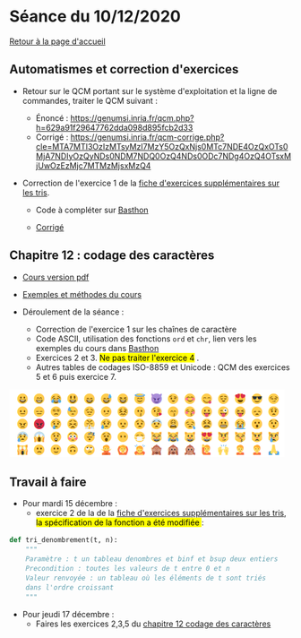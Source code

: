 

# Séance du 10/12/2020

[Retour à la page d'accueil](https://parc-nsi.github.io/premiere-nsi/index.html)

## Automatismes et correction d'exercices

* Retour sur le QCM portant sur le système d'exploitation et la ligne de commandes, traiter le QCM suivant : 
  * Énoncé : <https://genumsi.inria.fr/qcm.php?h=629a91f29647762dda098d895fcb2d33>
  * Corrigé : <https://genumsi.inria.fr/qcm-corrige.php?cle=MTA7MTI3OzIzMTsyMzI7MzY5OzQxNjs0MTc7NDE4OzQxOTs0MjA7NDIyOzQyNDs0NDM7NDQ0OzQ4NDs0ODc7NDg4OzQ4OTsxMjUwOzEzMjc7MTMzMjsxMzQ4>

* Correction de l'exercice 1 de la [fiche d'exercices supplémentaires sur les tris](https://parc-nsi.github.io/premiere-nsi/chapitre11/Cours_11_exo_sup.pdf).

    * Code à compléter sur [Basthon](https://console.basthon.fr/?script=import%2520random%250D%250A%250D%250A%2523%2523%2520Fonctions%2520outils%250D%250A%250D%250Adef%2520permute%2528tab%252C%2520i%252C%2520j%2529%253A%250D%250A%2520%2520%2520%2520%2522%2522%2522%250D%250A%2520%2520%2520%2520Param%25C3%25A8tres%2520%253A%2520%250D%250A%2520%2520%2520%2520%2520%2520%2520%2520t%2520un%2520tableau%2520de%2520nombres%2520%2520et%2520element%2520un%2520nombre%250D%250A%2520%2520%2520%2520Postcondition%2520%253A%2520%250D%250A%2520%2520%2520%2520%2520%2520%2520%2520permutation%2520des%2520%25C3%25A9l%25C3%25A9ments%2520de%2520t%2520d%27indices%2520i%2520et%2520j%250D%250A%2520%2520%2520%2520%2522%2522%2522%250D%250A%2520%2520%2520%2520%2522%25C3%25A0%2520compl%25C3%25A9ter%2522%250D%250A%2520%2520%2520%2520%250D%250Adef%2520inserer%2528element%252C%2520tab%2529%253A%250D%250A%2520%2520%2520%2520%2522%2522%2522%250D%250A%2520%2520%2520%2520Param%25C3%25A8tres%2520%253A%2520%250D%250A%2520%2520%2520%2520%2520%2520%2520%2520t%2520un%2520tableau%2520de%2520nombres%2520tri%25C3%25A9%2520dans%2520l%27ordre%2520croissant%250D%250A%2520%2520%2520%2520%2520%2520%2520%2520element%2520un%2520nombre%250D%250A%2520%2520%2520%2520Postcondition%2520%253A%2520%250D%250A%2520%2520%2520%2520%2520%2520%2520%2520ins%25C3%25A8re%2520element%2520dans%2520tab%2520%25C3%25A0%2520sa%2520place%250D%250A%2520%2520%2520%2520%2522%2522%2522%250D%250A%2520%2520%2520%2520tab.append%2528element%2529%250D%250A%2520%2520%2520%2520j%2520%253D%2520len%2528tab%2529%2520-%25201%250D%250A%2520%2520%2520%2520while%2520j%2520%253E%25200%2520and%2520tab%255Bj%2520-%25201%255D%2520%253E%2520tab%255Bj%255D%253A%250D%250A%2520%2520%2520%2520%2520%2520%2520%2520%2522%25C3%25A0%2520compl%25C3%25A9ter%2522%250D%250A%2520%2520%2520%2520%2520%2520%2520%2520%2522%25C3%25A0%2520compl%25C3%25A9ter%2522%250D%250A%250D%250A%2523%2523%2520k%2520plus%2520petits%2520%25C3%25A9l%25C3%25A9ments%2520%250D%250A%250D%250Adef%2520plus_petit%2528k%252C%2520t%2529%253A%250D%250A%2520%2520%2520%2520%2522%2522%2522%2522%250D%250A%2520%2520%2520%2520Param%25C3%25A8tres%2520%253A%2520%250D%250A%2520%2520%2520%2520%2520%2520%2520%2520k%2520un%2520entier%250D%250A%2520%2520%2520%2520%2520%2520%2520%2520t%2520un%2520tableau%2520de%2520nombres%250D%250A%2520%2520%2520%2520Pr%25C3%25A9condition%2520%253A%2520%250D%250A%2520%2520%2520%2520%2520%2520%2520%2520len%2528t%2529%2520%253E%253D%2520k%2520%2520%250D%250A%2520%2520%2520%2520Valeur%2520renvoy%25C3%25A9e%2520%253A%2520%250D%250A%2520%2520%2520%2520%2520%2520%2520%2520un%2520tableau%2520de%2520nombres%2520contenant%2520les%2520k%2520plus%2520petits%250D%250A%2520%2520%2520%2520%2520%2520%2520%2520%25C3%25A9l%25C3%25A9ments%2520de%2520t%250D%250A%2520%2520%2520%2520%2522%2522%2522%250D%250A%2520%2520%2520%2520assert%2520len%2528t%2529%2520%253E%253D%2520k%250D%250A%2520%2520%2520%2520kpetit%2520%253D%2520%255B%255D%250D%250A%2520%2520%2520%2520if%2520k%2520%253D%253D%25200%253A%250D%250A%2520%2520%2520%2520%2520%2520%2520%2520return%2520kpetit%250D%250A%2520%2520%2520%2520for%2520i%2520in%2520range%2528len%2528t%2529%2529%253A%250D%250A%2520%2520%2520%2520%2520%2520%2520%2520if%2520%2520i%2520%253C%2520k%2520or%2520kpetit%255Bk-1%255D%2520%253E%2520t%255Bi%255D%253A%250D%250A%2520%2520%2520%2520%2520%2520%2520%2520%2520%2520%2520%2520%2522%25C3%25A0%2520compl%25C3%25A9ter%2522%250D%250A%2520%2520%2520%2520%2520%2520%2520%2520%2520%2520%2520%2520if%2520%2522%25C3%25A0%2520compl%25C3%25A9ter%2522%253A%250D%250A%2520%2520%2520%2520%2520%2520%2520%2520%2520%2520%2520%2520%2520%2520%2520%2520%2522%25C3%25A0%2520compl%25C3%25A9ter%2522%250D%250A%2520%2520%2520%2520return%2520kpetit%250D%250A%250D%250Adef%2520test_unitaire_plus_petit%2528fonction%2529%253A%250D%250A%2520%2520%2520%2520for%2520taille%2520in%2520range%25280%252C%252010%2529%253A%250D%250A%2520%2520%2520%2520%2520%2520%2520%2520t%2520%253D%2520%255Brandom.randint%25280%252C%2520100%2529%2520for%2520_%2520in%2520range%2528taille%2529%255D%250D%250A%2520%2520%2520%2520%2520%2520%2520%2520for%2520k%2520in%2520range%25280%252C%2520taille%2529%253A%250D%250A%2520%2520%2520%2520%2520%2520%2520%2520%2520%2520%2520%2520assert%2520plus_petit%2528k%252C%2520t%2529%2520%253D%253D%2520sorted%2528t%2529%255B%253Ak%255D%250D%250A%2520%2520%2520%2520print%2528f%2522Tests%2520unitaires%2520r%25C3%25A9ussis%2520pour%2520la%2520fonction%2520%257Bfonction.__name__%257D%2522%2529%250D%250A%250D%250A%2523%2520D%25C3%25A9commenter%2520pour%2520effectuer%2520les%2520tests%2520unitaires%2520pour%2520la%2520fonction%2520plus_petit%250D%250A%250D%250A%2523test_unitaire_plus_petit%2528plus_petit%2529%250D%250A%250D%250A%2523%2523%2520Tri%2520par%2520d%25C3%25A9nombrement%250D%250A%2520%2520%2520%2520%250D%250Adef%2520tri_denombrement%2528t%252C%2520n%2529%253A%250D%250A%2520%2520%2520%2520%2522%2522%2522%250D%250A%2520%2520%2520%2520Param%25C3%25A8tre%2520%253A%2520t%2520un%2520tableau%2520denombres%2520et%2520binf%2520et%2520bsup%2520deux%2520entiers%250D%250A%2520%2520%2520%2520Precondition%2520%253A%2520toutes%2520les%2520valeurs%2520de%2520t%2520entre%25200%2520et%2520n%250D%250A%2520%2520%2520%2520Valeur%2520renvoy%25C3%25A9e%2520%253A%2520un%2520tableau%2520o%25C3%25B9%2520les%2520%25C3%25A9l%25C3%25A9ments%2520de%2520t%2520sont%2520tri%25C3%25A9s%250D%250A%2520%2520%2520%2520dans%2520l%27ordre%2520croissant%250D%250A%2520%2520%2520%2520%2522%2522%2522%250D%250A%2520%2520%2520%2520histo%2520%253D%2520%255B0%2520for%2520_%2520in%2520range%2528n%2520%252B%25201%2529%255D%250D%250A%2520%2520%2520%2520for%2520e%2520in%2520t%253A%250D%250A%2520%2520%2520%2520%2520%2520%2520%2520histo%255Be%255D%2520%253D%2520%2522%25C3%25A0%2520compl%25C3%25A9ter%2522%250D%250A%2520%2520%2520%2520t_ordre%2520%253D%2520%255B%255D%250D%250A%2520%2520%2520%2520for%2520k%2520in%2520range%2528n%2520%252B%25201%2529%253A%250D%250A%2520%2520%2520%2520%2520%2520%2520%2520t_ordre%2520%253D%2520%2522%25C3%25A0%2520compl%25C3%25A9ter%2522%250D%250A%2520%2520%2520%2520return%2520t_ordre%250D%250A%2520%2520%2520%2520%250D%250Adef%2520tri_denombrement2%2528t%252C%2520n%2529%253A%250D%250A%2520%2520%2520%2520%2522%2522%2522%250D%250A%2520%2520%2520%2520Param%25C3%25A8tre%2520%253A%2520t%2520un%2520tableau%2520denombres%2520et%2520binf%2520et%2520bsup%2520deux%2520entiers%250D%250A%2520%2520%2520%2520Precondition%2520%253A%2520toutes%2520les%2520valeurs%2520de%2520t%2520entre%25200%2520et%2520n%250D%250A%2520%2520%2520%2520Valeur%2520renvoy%25C3%25A9e%2520%253A%2520un%2520tableau%2520o%25C3%25B9%2520les%2520%25C3%25A9l%25C3%25A9ments%2520de%2520t%2520sont%2520tri%25C3%25A9s%250D%250A%2520%2520%2520%2520dans%2520l%27ordre%2520croissant%250D%250A%2520%2520%2520%2520%2522%2522%2522%250D%250A%2520%2520%2520%2520if%2520len%2528t%2529%2520%253D%253D%25200%253A%250D%250A%2520%2520%2520%2520%2520%2520%2520%2520return%2520%255B%255D%250D%250A%2520%2520%2520%2520histo%2520%253D%2520%255B0%2520for%2520_%2520in%2520range%2528n%2520%252B%25201%2529%255D%250D%250A%2520%2520%2520%2520for%2520e%2520in%2520t%253A%250D%250A%2520%2520%2520%2520%2520%2520%2520%2520histo%255Be%255D%2520%253D%2520histo%255Be%255D%2520%252B%25201%250D%250A%2520%2520%2520%2520t_ordre%2520%253D%2520%255B0%2520for%2520_%2520in%2520range%2528len%2528t%2529%2529%255D%250D%250A%2520%2520%2520%2520k%2520%253D%25200%250D%250A%2520%2520%2520%2520i%2520%253D%25200%250D%250A%2520%2520%2520%2520while%2520k%2520%253C%253D%2520n%253A%250D%250A%2520%2520%2520%2520%2520%2520%2520%2520if%2520histo%255Bk%255D%2520%253E%25200%253A%250D%250A%2520%2520%2520%2520%2520%2520%2520%2520%2520%2520%2520%2520%2522%25C3%25A0%2520compl%25C3%25A9ter%2522%250D%250A%2520%2520%2520%2520%2520%2520%2520%2520else%253A%250D%250A%2520%2520%2520%2520%2520%2520%2520%2520%2520%2520%2520%2520%2522%25C3%25A0%2520compl%25C3%25A9ter%2522%250D%250A%2520%2520%2520%2520return%2520t_ordre%250D%250A%2520%2520%2520%2520%250D%250Adef%2520test_unitaire_denombrement%2528fonction%2529%253A%250D%250A%2520%2520%2520%2520for%2520n%2520in%2520range%25280%252C%252010%2529%253A%250D%250A%2520%2520%2520%2520%2520%2520%2520%2520for%2520taille%2520in%2520range%25280%252C%252010%2529%253A%250D%250A%2520%2520%2520%2520%2520%2520%2520%2520%2520%2520%2520%2520t%2520%253D%2520%255Brandom.randint%25280%252C%2520n%2529%2520for%2520_%2520in%2520range%2528taille%2529%255D%250D%250A%2520%2520%2520%2520%2520%2520%2520%2520%2520%2520%2520%2520assert%2520fonction%2528t%252C%2520n%2529%2520%253D%253D%2520sorted%2528t%2529%250D%250A%2520%2520%2520%2520print%2528f%2522Tests%2520unitaires%2520r%25C3%25A9ussis%2520pour%2520la%2520fonction%2520%257Bfonction.__name__%257D%2522%2529%250D%250A%2520%2520%2520%2520%250D%250A%2523%2520D%25C3%25A9commenter%2520pour%2520effectuer%2520les%2520tests%2520unitaires%2520pour%2520la%2520fonction%2520tri_denombrement%250D%250A%2523test_unitaire_denombrement%2528tri_denombrement%2529%250D%250A%2523test_unitaire_denombrement%2528tri_denombrement2%2529%250D%250A%250D%250A%250D%250A%250D%250A%2520%2520%2520%2520)

  * [Corrigé](ressources/script_2020_12_10.py)

## Chapitre 12 : codage des caractères


* [Cours version pdf](../chapitre12/cours/NSI-CodageCaracteres-2020V1.pdf)
* [Exemples et méthodes du cours ](https://notebook.basthon.fr/?ipynb=%257B%2522path%2522%253A%2522Untitled.ipynb%2522%252C%2522name%2522%253A%2522Untitled.ipynb%2522%252C%2522content%2522%253A%257B%2522cells%2522%253A%255B%257B%2522metadata%2522%253A%257B%257D%252C%2522cell_type%2522%253A%2522markdown%2522%252C%2522source%2522%253A%2522%2523%2520Pr%25C3%25A9ambule%2522%257D%252C%257B%2522metadata%2522%253A%257B%257D%252C%2522cell_type%2522%253A%2522markdown%2522%252C%2522source%2522%253A%2522%2523%2523%2520Ce%2520fichier%2520%2520est%2520un%2520notebook%2520Python.%255Cn%255CnIl%2520comporte%2520deux%2520types%2520de%2520cellules%2520%253A%255Cn%255Cn*%2520les%2520cellules%2520d%27%25C3%25A9dition%2520dans%2520lesquelles%2520vous%2520pouvez%2520saisir%2520du%2520texte%2520%25C3%25A9ventuellement%2520enrichi%2520de%2520mises%2520en%2520formes%2520ou%2520de%2520liens%2520hypertextes%2520avec%2520la%2520syntaxe%2520du%2520langage%2520HTML%2520simplifi%25C3%25A9%2520qui%2520s%27appelle%2520Markdown.%2520Voir%2520http%253A%252F%252Fdaringfireball.net%252Fprojects%252Fmarkdown%252F%2520pour%2520la%2520syntaxe%2520de%2520Markdown.%255Cn%255Cn*%2520les%2520cellules%2520de%2520code%2520o%25C3%25B9%2520l%27on%2520peut%2520saisir%2520du%2520code%2520Python3%2520puis%2520le%2520faire%2520ex%25C3%25A9cuter%2520avec%2520la%2520combinaison%2520de%2520touches%2520%2560CTRL%2520%252B%2520RETURN%2560%255Cn%255CnUne%2520cellule%2520peut%2520%25C3%25AAtre%2520%25C3%25A9dit%25C3%25A9e%2520%2520de%2520deux%2520fa%25C3%25A7ons%2520diff%25C3%25A9rentes%2520%253A%255Cn%255Cn*%2520en%2520mode%2520_commande_%2520lorsqu%27on%2520clique%2520sur%2520sa%2520marge%2520gauche%2520qui%2520est%2520surlign%25C3%25A9e%2520alors%2520en%2520bleu%252C%2520on%2520peut%2520alors%2520%2520%253A%255Cn%255Cn%2520%2520%2520%2520-%2520changer%2520le%2520type%2520de%2520la%2520cellule%2520en%2520appuyant%2520sur%2520%2560m%2560%2520pour%2520passer%2520en%2520cellule%2520Markdown%2520ou%2520sur%2520%2560y%2560%2520pour%2520passer%2520en%2520cellule%2520de%2520code%255Cn%2520%2520%2520%2520%255Cn%2520%2520%2520%2520-%2520ins%25C3%25A9rer%2520une%2520cellule%2520juste%2520au-dessus%2520en%2520appuyant%2520sur%2520%2560a%2560%255Cn%2520%2520%2520%2520%255Cn%2520%2520%2520%2520-%2520ins%25C3%25A9rer%2520une%2520cellule%2520juste%2520en-dessous%2520en%2520appuyant%2520sur%2520%2560b%2560%255Cn%2520%2520%2520%2520%255Cn%2520%2520%2520%2520-%2520couper%2520la%2520cellule%2520en%2520appuyant%2520sur%2520%2560x%2560%2520etc%2520...%255Cn%2520%2520%2520%2520%255Cn*%2520en%2520mode%2520_%25C3%25A9dition_%2520lorsqu%27on%2520clique%2520sur%2520l%27int%25C3%25A9rieur%2520de%2520la%2520cellule.%255Cn%255CnL%27aide%2520compl%25C3%25A8te%2520sur%2520les%2520raccourcis%2520claviers%2520est%2520accessible%2520depuis%2520le%2520bouton%2520%2560Help%2560%2520dans%2520la%2520barre%2520d%27outils%2520ci-dessus.%255Cn%2522%257D%252C%257B%2522metadata%2522%253A%257B%257D%252C%2522cell_type%2522%253A%2522markdown%2522%252C%2522source%2522%253A%2522%2523%2520Cha%25C3%25AEnes%2520de%2520caract%25C3%25A8res%2520en%2520Python%2522%257D%252C%257B%2522metadata%2522%253A%257B%257D%252C%2522cell_type%2522%253A%2522markdown%2522%252C%2522source%2522%253A%2522Pdf%2520du%2520cours%2520%253A%2520%253Chttps%253A%252F%252Fparc-nsi.github.io%252Fpremiere-nsi%252Fchapitre12%252Fcours%252FNSI-CodageCaracteres-2020V1.pdf%253E%2522%257D%252C%257B%2522metadata%2522%253A%257B%257D%252C%2522cell_type%2522%253A%2522markdown%2522%252C%2522source%2522%253A%2522%2523%2523%25201%2520ou%2520%271%27%2520%253F%2522%257D%252C%257B%2522metadata%2522%253A%257B%257D%252C%2522cell_type%2522%253A%2522markdown%2522%252C%2522source%2522%253A%2522Variable%2520de%2520type%2520%2560int%2560%2520%2522%257D%252C%257B%2522metadata%2522%253A%257B%2522trusted%2522%253Afalse%257D%252C%2522cell_type%2522%253A%2522code%2522%252C%2522source%2522%253A%2522a%2520%253D%25201%2522%252C%2522execution_count%2522%253A1%252C%2522outputs%2522%253A%255B%255D%257D%252C%257B%2522metadata%2522%253A%257B%2522trusted%2522%253Afalse%257D%252C%2522cell_type%2522%253A%2522code%2522%252C%2522source%2522%253A%2522type%2528a%2529%2522%252C%2522execution_count%2522%253A2%252C%2522outputs%2522%253A%255B%257B%2522data%2522%253A%257B%257D%252C%2522execution_count%2522%253A2%252C%2522metadata%2522%253A%257B%257D%252C%2522output_type%2522%253A%2522execute_result%2522%257D%255D%257D%252C%257B%2522metadata%2522%253A%257B%257D%252C%2522cell_type%2522%253A%2522markdown%2522%252C%2522source%2522%253A%2522Variable%2520de%2520type%2520%2560str%2560%2522%257D%252C%257B%2522metadata%2522%253A%257B%2522trusted%2522%253Afalse%257D%252C%2522cell_type%2522%253A%2522code%2522%252C%2522source%2522%253A%2522b%2520%253D%2520str%2528a%2529%2522%252C%2522execution_count%2522%253A3%252C%2522outputs%2522%253A%255B%255D%257D%252C%257B%2522metadata%2522%253A%257B%2522trusted%2522%253Afalse%257D%252C%2522cell_type%2522%253A%2522code%2522%252C%2522source%2522%253A%2522b%252C%2520type%2528b%2529%2522%252C%2522execution_count%2522%253A4%252C%2522outputs%2522%253A%255B%257B%2522data%2522%253A%257B%257D%252C%2522execution_count%2522%253A4%252C%2522metadata%2522%253A%257B%257D%252C%2522output_type%2522%253A%2522execute_result%2522%257D%255D%257D%252C%257B%2522metadata%2522%253A%257B%257D%252C%2522cell_type%2522%253A%2522markdown%2522%252C%2522source%2522%253A%2522%2523%2523%2520Longueur%2520d%27une%2520cha%25C3%25AEne%2520de%2520caract%25C3%25A8res%2522%257D%252C%257B%2522metadata%2522%253A%257B%2522trusted%2522%253Afalse%257D%252C%2522cell_type%2522%253A%2522code%2522%252C%2522source%2522%253A%2522len%2528b%2529%252C%2520len%2528%27un%27%2529%252C%2520len%2528%27%27%2529%2522%252C%2522execution_count%2522%253A5%252C%2522outputs%2522%253A%255B%257B%2522data%2522%253A%257B%257D%252C%2522execution_count%2522%253A5%252C%2522metadata%2522%253A%257B%257D%252C%2522output_type%2522%253A%2522execute_result%2522%257D%255D%257D%252C%257B%2522metadata%2522%253A%257B%257D%252C%2522cell_type%2522%253A%2522markdown%2522%252C%2522source%2522%253A%2522Acc%25C3%25A8s%2520aux%2520caract%25C3%25A8res%2520et%2520slicing%2522%257D%252C%257B%2522metadata%2522%253A%257B%2522trusted%2522%253Afalse%257D%252C%2522cell_type%2522%253A%2522code%2522%252C%2522source%2522%253A%2522chaine%2520%253D%2520%27XYT%27%2522%252C%2522execution_count%2522%253A6%252C%2522outputs%2522%253A%255B%255D%257D%252C%257B%2522metadata%2522%253A%257B%2522trusted%2522%253Afalse%257D%252C%2522cell_type%2522%253A%2522code%2522%252C%2522source%2522%253A%2522chaine%2522%252C%2522execution_count%2522%253A7%252C%2522outputs%2522%253A%255B%257B%2522data%2522%253A%257B%257D%252C%2522execution_count%2522%253A7%252C%2522metadata%2522%253A%257B%257D%252C%2522output_type%2522%253A%2522execute_result%2522%257D%255D%257D%252C%257B%2522metadata%2522%253A%257B%257D%252C%2522cell_type%2522%253A%2522markdown%2522%252C%2522source%2522%253A%2522Premier%252C%2520deuxi%25C3%25A8me%252C%2520dernier%2520caract%25C3%25A8res%2522%257D%252C%257B%2522metadata%2522%253A%257B%2522trusted%2522%253Afalse%257D%252C%2522cell_type%2522%253A%2522code%2522%252C%2522source%2522%253A%2522chaine%255B0%255D%252C%2520chaine%255B1%255D%252C%2520chaine%255Blen%2528chaine%2529-1%255D%2522%252C%2522execution_count%2522%253A8%252C%2522outputs%2522%253A%255B%257B%2522data%2522%253A%257B%257D%252C%2522execution_count%2522%253A8%252C%2522metadata%2522%253A%257B%257D%252C%2522output_type%2522%253A%2522execute_result%2522%257D%255D%257D%252C%257B%2522metadata%2522%253A%257B%257D%252C%2522cell_type%2522%253A%2522markdown%2522%252C%2522source%2522%253A%2522Dernier%252C%2520avant-dernier%252C%2520premier%2520caract%25C3%25A8re%2520avec%2520les%2520index%2520n%25C3%25A9gatifs%2522%257D%252C%257B%2522metadata%2522%253A%257B%2522trusted%2522%253Afalse%257D%252C%2522cell_type%2522%253A%2522code%2522%252C%2522source%2522%253A%2522chaine%255B-1%255D%252C%2520chaine%255B-2%255D%252C%2520chaine%255B-len%2528chaine%2529%255D%2522%252C%2522execution_count%2522%253A9%252C%2522outputs%2522%253A%255B%257B%2522data%2522%253A%257B%257D%252C%2522execution_count%2522%253A9%252C%2522metadata%2522%253A%257B%257D%252C%2522output_type%2522%253A%2522execute_result%2522%257D%255D%257D%252C%257B%2522metadata%2522%253A%257B%257D%252C%2522cell_type%2522%253A%2522markdown%2522%252C%2522source%2522%253A%2522Tranches%2520%253A%2520%255Cn*%2520entre%2520les%2520index%25201%2520incluset%25203%2520exclu%255Cn*%2520cha%25C3%25AEne%2520invers%25C3%25A9e%2522%257D%252C%257B%2522metadata%2522%253A%257B%2522trusted%2522%253Afalse%257D%252C%2522cell_type%2522%253A%2522code%2522%252C%2522source%2522%253A%2522chaine%255B1%253A3%255D%252C%2520chaine%255B-1%253A-len%2528chaine%2529%253A-1%255D%2522%252C%2522execution_count%2522%253A10%252C%2522outputs%2522%253A%255B%257B%2522data%2522%253A%257B%257D%252C%2522execution_count%2522%253A10%252C%2522metadata%2522%253A%257B%257D%252C%2522output_type%2522%253A%2522execute_result%2522%257D%255D%257D%252C%257B%2522metadata%2522%253A%257B%257D%252C%2522cell_type%2522%253A%2522markdown%2522%252C%2522source%2522%253A%2522%2523%2523%2520Parcours%2520d%27une%2520cha%25C3%25AEne%2520%253A%255Cn%255Cn*%2520par%2520index%2522%257D%252C%257B%2522metadata%2522%253A%257B%2522trusted%2522%253Afalse%257D%252C%2522cell_type%2522%253A%2522code%2522%252C%2522source%2522%253A%2522for%2520k%2520in%2520range%2528len%2528chaine%2529%2529%253A%255Cn%2520%2520%2520%2520print%2528chaine%255Bk%255D%2529%2522%252C%2522execution_count%2522%253A12%252C%2522outputs%2522%253A%255B%255D%257D%252C%257B%2522metadata%2522%253A%257B%257D%252C%2522cell_type%2522%253A%2522markdown%2522%252C%2522source%2522%253A%2522*%2520par%2520valeurs%2522%257D%252C%257B%2522metadata%2522%253A%257B%2522trusted%2522%253Afalse%257D%252C%2522cell_type%2522%253A%2522code%2522%252C%2522source%2522%253A%2522for%2520c%2520in%2520chaine%253A%255Cn%2520%2520%2520%2520print%2528c%2529%2522%252C%2522execution_count%2522%253A13%252C%2522outputs%2522%253A%255B%255D%257D%252C%257B%2522metadata%2522%253A%257B%257D%252C%2522cell_type%2522%253A%2522markdown%2522%252C%2522source%2522%253A%2522%2523%2523%2520Concat%25C3%25A9nation%2520de%2520cha%25C3%25AEnes%2522%257D%252C%257B%2522metadata%2522%253A%257B%2522trusted%2522%253Afalse%257D%252C%2522cell_type%2522%253A%2522code%2522%252C%2522source%2522%253A%2522a%252C%2520b%252C%2520c%2520%253D%2520%27belle%27%252C%27-%27%252C%27ile%27%2522%252C%2522execution_count%2522%253A14%252C%2522outputs%2522%253A%255B%255D%257D%252C%257B%2522metadata%2522%253A%257B%2522trusted%2522%253Afalse%257D%252C%2522cell_type%2522%253A%2522code%2522%252C%2522source%2522%253A%2522a%2520%252B%2520b%2520%252B%2520c%2522%252C%2522execution_count%2522%253A15%252C%2522outputs%2522%253A%255B%257B%2522data%2522%253A%257B%257D%252C%2522execution_count%2522%253A15%252C%2522metadata%2522%253A%257B%257D%252C%2522output_type%2522%253A%2522execute_result%2522%257D%255D%257D%252C%257B%2522metadata%2522%253A%257B%257D%252C%2522cell_type%2522%253A%2522markdown%2522%252C%2522source%2522%253A%2522%2523%2523%2520M%25C3%25A9thodes%2520de%2520chaines%2520de%2520caract%25C3%25A8res%2522%257D%252C%257B%2522metadata%2522%253A%257B%2522trusted%2522%253Afalse%257D%252C%2522cell_type%2522%253A%2522code%2522%252C%2522source%2522%253A%2522a%2520%253D%2520%27un%2520beau%2520marin%27%2522%252C%2522execution_count%2522%253A19%252C%2522outputs%2522%253A%255B%255D%257D%252C%257B%2522metadata%2522%253A%257B%2522trusted%2522%253Afalse%257D%252C%2522cell_type%2522%253A%2522code%2522%252C%2522source%2522%253A%2522a.find%2528%27beau%27%2529%2522%252C%2522execution_count%2522%253A20%252C%2522outputs%2522%253A%255B%257B%2522data%2522%253A%257B%257D%252C%2522execution_count%2522%253A20%252C%2522metadata%2522%253A%257B%257D%252C%2522output_type%2522%253A%2522execute_result%2522%257D%255D%257D%252C%257B%2522metadata%2522%253A%257B%2522trusted%2522%253Afalse%257D%252C%2522cell_type%2522%253A%2522code%2522%252C%2522source%2522%253A%2522a.replace%2528%27b%27%252C%27v%27%2529%2522%252C%2522execution_count%2522%253A21%252C%2522outputs%2522%253A%255B%257B%2522data%2522%253A%257B%257D%252C%2522execution_count%2522%253A21%252C%2522metadata%2522%253A%257B%257D%252C%2522output_type%2522%253A%2522execute_result%2522%257D%255D%257D%252C%257B%2522metadata%2522%253A%257B%2522trusted%2522%253Afalse%257D%252C%2522cell_type%2522%253A%2522code%2522%252C%2522source%2522%253A%2522a.upper%2528%2529%2522%252C%2522execution_count%2522%253A22%252C%2522outputs%2522%253A%255B%257B%2522data%2522%253A%257B%257D%252C%2522execution_count%2522%253A22%252C%2522metadata%2522%253A%257B%257D%252C%2522output_type%2522%253A%2522execute_result%2522%257D%255D%257D%252C%257B%2522metadata%2522%253A%257B%2522trusted%2522%253Afalse%257D%252C%2522cell_type%2522%253A%2522code%2522%252C%2522source%2522%253A%2522%27un%2520beau%2520marin%27.replace%2528%27%2520%27%252C%2520%27%27%2529%2522%252C%2522execution_count%2522%253A23%252C%2522outputs%2522%253A%255B%257B%2522data%2522%253A%257B%257D%252C%2522execution_count%2522%253A23%252C%2522metadata%2522%253A%257B%257D%252C%2522output_type%2522%253A%2522execute_result%2522%257D%255D%257D%252C%257B%2522metadata%2522%253A%257B%257D%252C%2522cell_type%2522%253A%2522markdown%2522%252C%2522source%2522%253A%2522Liste%2520des%2520m%25C3%25A9thodes%2520de%2520l%27objet%2520%2560a%2560%2522%257D%252C%257B%2522metadata%2522%253A%257B%2522trusted%2522%253Afalse%257D%252C%2522cell_type%2522%253A%2522code%2522%252C%2522source%2522%253A%2522dir%2528a%2529%2522%252C%2522execution_count%2522%253A24%252C%2522outputs%2522%253A%255B%257B%2522data%2522%253A%257B%257D%252C%2522execution_count%2522%253A24%252C%2522metadata%2522%253A%257B%257D%252C%2522output_type%2522%253A%2522execute_result%2522%257D%255D%257D%255D%252C%2522metadata%2522%253A%257B%2522kernelspec%2522%253A%257B%2522display_name%2522%253A%2522Python%25203%2522%252C%2522language%2522%253A%2522python%2522%252C%2522name%2522%253A%2522python3%2522%257D%252C%2522language_info%2522%253A%257B%2522codemirror_mode%2522%253A%257B%2522name%2522%253A%2522ipython%2522%252C%2522version%2522%253A3%257D%252C%2522file_extension%2522%253A%2522.py%2522%252C%2522mimetype%2522%253A%2522text%252Fx-python%2522%252C%2522name%2522%253A%2522python%2522%252C%2522nbconvert_exporter%2522%253A%2522python%2522%252C%2522pygments_lexer%2522%253A%2522ipython3%2522%252C%2522version%2522%253A%25223.8.5%2522%257D%257D%252C%2522nbformat%2522%253A4%252C%2522nbformat_minor%2522%253A2%257D%257D)

* Déroulement de la séance :
  * Correction de l'exercice 1 sur les chaînes de caractère
  * Code ASCII, utilisation des fonctions `ord` et `chr`, lien vers les exemples du cours dans [Basthon](https://notebook.basthon.fr/?ipynb=%257B%2522path%2522%253A%2522Untitled.ipynb%2522%252C%2522name%2522%253A%2522Untitled.ipynb%2522%252C%2522content%2522%253A%257B%2522cells%2522%253A%255B%257B%2522metadata%2522%253A%257B%257D%252C%2522cell_type%2522%253A%2522markdown%2522%252C%2522source%2522%253A%2522%2523%2520Tables%2520de%2520codages%252C%2520exemples%255Cn%255Cn*%2520Cours%2520%253A%2520%253Chttps%253A%252F%252Fparc-nsi.github.io%252Fpremiere-nsi%252Fchapitre12%252Fcours%252FNSI-CodageCaracteres-2020V1.pdf%253E%255Cn%255Cn%253Ca%2520title%253D%255C%2522ASCII-Table.svg%253A%2520ZZT32%255Cnderivative%2520work%253A%2520LanoxxthShaddow%252C%2520Public%2520domain%252C%2520via%2520Wikimedia%2520Commons%255C%2522%2520href%253D%255C%2522https%253A%252F%252Fcommons.wikimedia.org%252Fwiki%252FFile%253AASCII-Table-wide.svg%255C%2522%253E%253Cimg%2520width%253D%255C%2522512%255C%2522%2520alt%253D%255C%2522ASCII-Table-wide%255C%2522%2520src%253D%255C%2522https%253A%252F%252Fupload.wikimedia.org%252Fwikipedia%252Fcommons%252Fthumb%252F1%252F1b%252FASCII-Table-wide.svg%252F512px-ASCII-Table-wide.svg.png%255C%2522%253E%253C%252Fa%253E%2522%257D%252C%257B%2522metadata%2522%253A%257B%257D%252C%2522cell_type%2522%253A%2522markdown%2522%252C%2522source%2522%253A%2522%2523%2523%2520Fonction%2520%2560ord%2560%2520et%2520%2560chr%2560%2522%257D%252C%257B%2522metadata%2522%253A%257B%2522trusted%2522%253Afalse%257D%252C%2522cell_type%2522%253A%2522code%2522%252C%2522source%2522%253A%2522ord%2528%27a%27%2529%252C%2520ord%2528%27z%27%2529%252C%2520ord%2528%27A%27%2529%252C%2520ord%2528%27Z%27%2529%2522%252C%2522execution_count%2522%253A1%252C%2522outputs%2522%253A%255B%257B%2522data%2522%253A%257B%257D%252C%2522execution_count%2522%253A1%252C%2522metadata%2522%253A%257B%257D%252C%2522output_type%2522%253A%2522execute_result%2522%257D%255D%257D%252C%257B%2522metadata%2522%253A%257B%2522trusted%2522%253Afalse%257D%252C%2522cell_type%2522%253A%2522code%2522%252C%2522source%2522%253A%2522chr%252865%2529%252C%2520chr%252890%2529%2522%252C%2522execution_count%2522%253A2%252C%2522outputs%2522%253A%255B%257B%2522data%2522%253A%257B%257D%252C%2522execution_count%2522%253A2%252C%2522metadata%2522%253A%257B%257D%252C%2522output_type%2522%253A%2522execute_result%2522%257D%255D%257D%252C%257B%2522metadata%2522%253A%257B%2522trusted%2522%253Afalse%257D%252C%2522cell_type%2522%253A%2522code%2522%252C%2522source%2522%253A%2522%255Bchr%2528ord%2528%27a%27%2529%2520%252B%2520k%2529%2520for%2520k%2520in%2520range%252826%2529%255D%2522%252C%2522execution_count%2522%253A3%252C%2522outputs%2522%253A%255B%257B%2522data%2522%253A%257B%257D%252C%2522execution_count%2522%253A3%252C%2522metadata%2522%253A%257B%257D%252C%2522output_type%2522%253A%2522execute_result%2522%257D%255D%257D%252C%257B%2522metadata%2522%253A%257B%2522trusted%2522%253Afalse%257D%252C%2522cell_type%2522%253A%2522code%2522%252C%2522source%2522%253A%2522%27%27.join%2528%255Bchr%2528ord%2528%27a%27%2529%2520%252B%2520k%2529%2520for%2520k%2520in%2520range%252826%2529%255D%2529%2522%252C%2522execution_count%2522%253A4%252C%2522outputs%2522%253A%255B%257B%2522data%2522%253A%257B%257D%252C%2522execution_count%2522%253A4%252C%2522metadata%2522%253A%257B%257D%252C%2522output_type%2522%253A%2522execute_result%2522%257D%255D%257D%252C%257B%2522metadata%2522%253A%257B%257D%252C%2522cell_type%2522%253A%2522markdown%2522%252C%2522source%2522%253A%2522%2523%2523%2520Comparaisons%2520de%2520chaines%2520des%2520caract%25C3%25A8res%2522%257D%252C%257B%2522metadata%2522%253A%257B%2522trusted%2522%253Afalse%257D%252C%2522cell_type%2522%253A%2522code%2522%252C%2522source%2522%253A%2522%27a%27%2520%253C%2520%27A%27%2520%2522%252C%2522execution_count%2522%253A5%252C%2522outputs%2522%253A%255B%257B%2522data%2522%253A%257B%257D%252C%2522execution_count%2522%253A5%252C%2522metadata%2522%253A%257B%257D%252C%2522output_type%2522%253A%2522execute_result%2522%257D%255D%257D%252C%257B%2522metadata%2522%253A%257B%2522trusted%2522%253Afalse%257D%252C%2522cell_type%2522%253A%2522code%2522%252C%2522source%2522%253A%2522ord%2528%27a%27%2529%252C%2520ord%2528%27A%27%2529%2522%252C%2522execution_count%2522%253Anull%252C%2522outputs%2522%253A%255B%255D%257D%252C%257B%2522metadata%2522%253A%257B%2522trusted%2522%253Afalse%257D%252C%2522cell_type%2522%253A%2522code%2522%252C%2522source%2522%253A%2522%27abc%27%2520%253C%2520%27abcd%27%2522%252C%2522execution_count%2522%253A6%252C%2522outputs%2522%253A%255B%257B%2522data%2522%253A%257B%257D%252C%2522execution_count%2522%253A6%252C%2522metadata%2522%253A%257B%257D%252C%2522output_type%2522%253A%2522execute_result%2522%257D%255D%257D%252C%257B%2522metadata%2522%253A%257B%2522trusted%2522%253Afalse%257D%252C%2522cell_type%2522%253A%2522code%2522%252C%2522source%2522%253A%2522%27bbc%27%2520%253E%2520%27ab%27%2520%2520%2520%2520%2520%2522%252C%2522execution_count%2522%253A7%252C%2522outputs%2522%253A%255B%257B%2522data%2522%253A%257B%257D%252C%2522execution_count%2522%253A7%252C%2522metadata%2522%253A%257B%257D%252C%2522output_type%2522%253A%2522execute_result%2522%257D%255D%257D%252C%257B%2522metadata%2522%253A%257B%2522trusted%2522%253Afalse%257D%252C%2522cell_type%2522%253A%2522code%2522%252C%2522source%2522%253A%2522%272%27%2520%253E%2520%2710%27%2522%252C%2522execution_count%2522%253A8%252C%2522outputs%2522%253A%255B%257B%2522data%2522%253A%257B%257D%252C%2522execution_count%2522%253A8%252C%2522metadata%2522%253A%257B%257D%252C%2522output_type%2522%253A%2522execute_result%2522%257D%255D%257D%252C%257B%2522metadata%2522%253A%257B%2522trusted%2522%253Afalse%257D%252C%2522cell_type%2522%253A%2522code%2522%252C%2522source%2522%253A%2522%2522%252C%2522execution_count%2522%253Anull%252C%2522outputs%2522%253A%255B%255D%257D%255D%252C%2522metadata%2522%253A%257B%2522kernelspec%2522%253A%257B%2522display_name%2522%253A%2522Python%25203%2522%252C%2522language%2522%253A%2522python%2522%252C%2522name%2522%253A%2522python3%2522%257D%252C%2522language_info%2522%253A%257B%2522codemirror_mode%2522%253A%257B%2522name%2522%253A%2522ipython%2522%252C%2522version%2522%253A3%257D%252C%2522file_extension%2522%253A%2522.py%2522%252C%2522mimetype%2522%253A%2522text%252Fx-python%2522%252C%2522name%2522%253A%2522python%2522%252C%2522nbconvert_exporter%2522%253A%2522python%2522%252C%2522pygments_lexer%2522%253A%2522ipython3%2522%252C%2522version%2522%253A%25223.8.5%2522%257D%257D%252C%2522nbformat%2522%253A4%252C%2522nbformat_minor%2522%253A2%257D%257D)
  * Exercices 2 et 3. <mark>Ne pas traiter l'exercice 4</mark> .
  * Autres tables de codages ISO-8859 et Unicode : QCM des exercices 5 et 6 puis exercice 7.
  
![Emojis, caractères de points de codes entre U+1F600 et U+1F64F](../chapitre12/cours/images/emojis.png)


## Travail à faire 

* Pour mardi 15 décembre :
  * exercice 2 de la  de la [fiche d'exercices supplémentaires sur les tris](https://parc-nsi.github.io/premiere-nsi/chapitre11/Cours_11_exo_sup.pdf), <mark> la spécification de la fonction a été modifiée  </mark> :

~~~python
def tri_denombrement(t, n):
    """
    Paramètre : t un tableau denombres et binf et bsup deux entiers
    Precondition : toutes les valeurs de t entre 0 et n
    Valeur renvoyée : un tableau où les éléments de t sont triés
    dans l'ordre croissant
    """
~~~

* Pour jeudi 17 décembre : 
  * Faires  les exercices 2,3,5 du [chapitre 12 codage des caractères](../chapitre12/cours/NSI-CodageCaracteres-2020V1.pdf)

  
